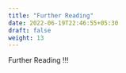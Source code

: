 ```yaml
---
title: "Further Reading"
date: 2022-06-19T22:46:55+05:30
draft: false
weight: 13
---
```

Further Reading !!!